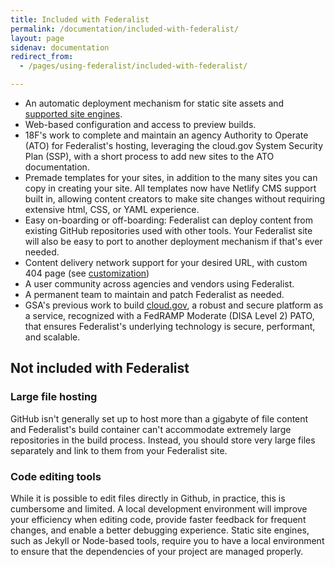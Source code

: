 ```yaml
---
title: Included with Federalist
permalink: /documentation/included-with-federalist/
layout: page
sidenav: documentation
redirect_from:
  - /pages/using-federalist/included-with-federalist/

---
```


* An automatic deployment mechanism for static site assets and [supported site engines]({{site.baseurl}}/documentation/supported-site-engines).
* Web-based configuration and access to preview builds.
* 18F's work to complete and maintain an agency Authority to Operate (ATO) for Federalist's hosting, leveraging the cloud.gov System Security Plan (SSP), with a short process to add new sites to the ATO documentation.
* Premade templates for your sites, in addition to the many sites you can copy in creating your site. All templates now have Netlify CMS support built in, allowing content creators to make site changes without requiring extensive html, CSS, or YAML experience.
* Easy on-boarding or off-boarding: Federalist can deploy content from existing GitHub repositories used with other tools. Your Federalist site will also be easy to port to another deployment mechanism if that's ever needed.
* Content delivery network support for your desired URL, with custom 404 page (see [customization](/documentation/customization/))
* A user community across agencies and vendors using Federalist.
* A permanent team to maintain and patch Federalist as needed.
* GSA's previous work to build [cloud.gov](https://cloud.gov), a robust and secure platform as a service, recognized with a FedRAMP Moderate (DISA Level 2) PATO, that ensures Federalist's underlying technology is secure, performant, and scalable.

## Not included with Federalist

### Large file hosting
GitHub isn't generally set up to host more than a gigabyte of file content and Federalist's build container can't accommodate extremely large repositories in the build process. Instead, you should store very large files separately and link to them from your Federalist site.

### Code editing tools
While it is possible to edit files directly in Github, in practice, this is cumbersome and limited. A local development environment will improve your efficiency when editing code, provide faster feedback for frequent changes, and enable a better debugging experience. Static site engines, such as Jekyll or Node-based tools, require you to have a local environment to ensure that the dependencies of your project are managed properly.
